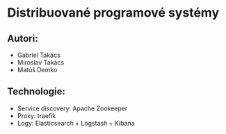 # Distribuované programové systémy
## Autori:
* Gabriel Takács
* Miroslav Takács
* Matúš Demko

## Technologie:
* Service discovery: Apache Zookeeper
* Proxy: traefik
* Logy: Elasticsearch + Logstash + Kibana